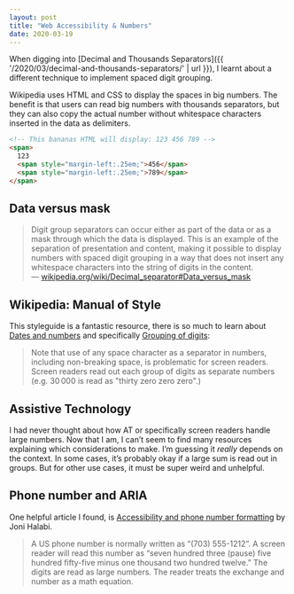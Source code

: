 ```yaml
---
layout: post
title: "Web Accessibility & Numbers"
date: 2020-03-19
---
```


When digging into [Decimal and Thousands Separators]({{ '/2020/03/decimal-and-thousands-separators/' | url }}), I learnt about a different technique to implement spaced digit grouping.

Wikipedia uses HTML and CSS to display the spaces in big numbers. The benefit is that users can read big numbers with thousands separators, but they can also copy the actual number without whitespace characters inserted in the data as delimiters.

```html
<!-- This bananas HTML will display: 123 456 789 -->
<span>
  123
  <span style="margin-left:.25em;">456</span>
  <span style="margin-left:.25em;">789</span>
</span>
```

## Data versus mask

> Digit group separators can occur either as part of the data or as a mask through which the data is displayed. This is an example of the separation of presentation and content, making it possible to display numbers with spaced digit grouping in a way that does not insert any whitespace characters into the string of digits in the content.<br>
> —&nbsp;[wikipedia.org/wiki/Decimal_separator#Data_versus_mask](https://en.wikipedia.org/wiki/Decimal_separator#Data_versus_mask)

## Wikipedia: Manual of Style

This styleguide is a fantastic resource, there is so much to learn about [Dates and numbers](https://en.wikipedia.org/wiki/Wikipedia:Manual_of_Style/Dates_and_numbers) and specifically [Grouping of digits](https://en.wikipedia.org/wiki/Wikipedia:Manual_of_Style/Dates_and_numbers#Grouping_of_digits):

> Note that use of any space character as a separator in numbers, including non-breaking space, is problematic for screen readers. Screen readers read out each group of digits as separate numbers (e.g. 30&thinsp;000 is read as "thirty zero zero zero".)

## Assistive Technology

I had never thought about how AT or specifically screen readers handle large numbers. Now that I am, I can’t seem to find many resources explaining which considerations to make. I’m guessing it _really_ depends on the context. In some cases, it’s probably okay if a large sum is read out in groups. But for other use cases, it must be super weird and unhelpful.

## Phone number and ARIA

One helpful article I found, is [Accessibility and phone number formatting](https://thatdevgirl.com/blog/accessibility-phone-number-formatting) by Joni Halabi.

> A US phone number is normally written as “(703) 555-1212”. A screen reader will read this number as “seven hundred three (pause) five hundred fifty-five minus one thousand two hundred twelve.” The digits are read as large numbers. The reader treats the exchange and number as a math equation.
